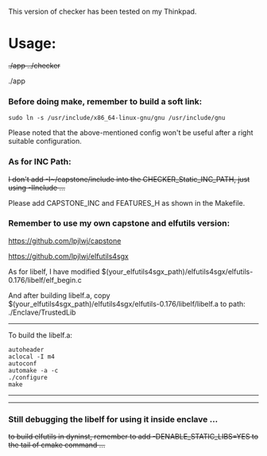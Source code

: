 This version of checker has been tested on my Thinkpad.

# Usage:

~~./app ../checker~~

./app

### Before doing make, remember to build a soft link:

```
sudo ln -s /usr/include/x86_64-linux-gnu/gnu /usr/include/gnu
```
Please noted that the above-mentioned config won't be useful after a right suitable configuration.

### As for INC Path:

~~I don't add -I~/capstone/include into the CHECKER_Static_INC_PATH, just using -IInclude ...~~

Please add CAPSTONE_INC and FEATURES_H as shown in the Makefile.

### Remember to use my own capstone and elfutils version:

https://github.com/lpjlwj/capstone

https://github.com/lpjlwj/elfutils4sgx

As for libelf, I have modified $(your_elfutils4sgx_path)/elfutils4sgx/elfutils-0.176/libelf/elf_begin.c

And after building libelf.a, copy $(your_elfutils4sgx_path)/elfutils4sgx/elfutils-0.176/libelf/libelf.a to path: ./Enclave/TrustedLib

***

To build the libelf.a:

```
autoheader
aclocal -I m4
autoconf
automake -a -c
./configure
make
```

***

---

### Still debugging the libelf for using it inside enclave ...

~~to build elfutils in dyninst, remember to add -DENABLE_STATIC_LIBS=YES to the tail of cmake command ...~~

